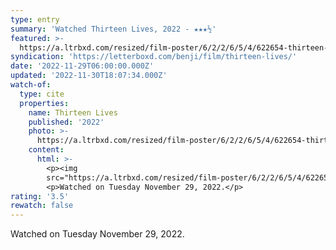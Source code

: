 ```yaml
---
type: entry
summary: 'Watched Thirteen Lives, 2022 - ★★★½'
featured: >-
  https://a.ltrbxd.com/resized/film-poster/6/2/2/6/5/4/622654-thirteen-lives-0-600-0-900-crop.jpg?v=c53817946a
syndication: 'https://letterboxd.com/benji/film/thirteen-lives/'
date: '2022-11-29T06:00:00.000Z'
updated: '2022-11-30T18:07:34.000Z'
watch-of:
  type: cite
  properties:
    name: Thirteen Lives
    published: '2022'
    photo: >-
      https://a.ltrbxd.com/resized/film-poster/6/2/2/6/5/4/622654-thirteen-lives-0-600-0-900-crop.jpg?v=c53817946a
    content:
      html: >-
        <p><img
        src="https://a.ltrbxd.com/resized/film-poster/6/2/2/6/5/4/622654-thirteen-lives-0-600-0-900-crop.jpg?v=df719c3b6c"/></p>
        <p>Watched on Tuesday November 29, 2022.</p>
rating: '3.5'
rewatch: false
---
```

Watched on Tuesday November 29, 2022.
